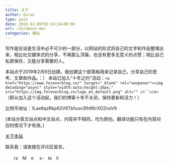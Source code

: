 ```yaml
---
title: 关于
author: Qiran
type: post
date: 2019-02-09T03:14:24+00:00
url: /zh/about-me/
categories: 建站
---
```

写作是应该是生活中必不可少的一部分，以网站的形式将自己的文字和作品整理出来，相比社交媒体式的分享，不再那么浮躁，也没有更多无意义的点赞；相比自己私密保存，又能分享需要的人。

本站点于2019年2月9日创建。我创建这个部落格用来记录自己，分享自己的思考、文章和作品。：）
本站已加入“十年之约”活动：`<a href="https://www.foreverblog.cn/" target="_blank" rel="noopener"><img decoding="async" style="width:auto;height:16px;" src="https://img.foreverblog.cn/logo_en_default.png" alt="" />``</a>`（即从加入这个活动起，我们的博客十年不关闭，保持更新和活力！）

比特币地址：1Lae6qzRkp62V6Tbfusv3fhtfKrXDZnoV9

(本站分英文站点和中文站点，内容并不相同，均为原创。翻译功能只有在内容对应的情况下才有效。)

[关于本站][1]

联系我：请直接在评论区留言。

<ul id="" class="cnss-social-icon " style="text-align:left;">
  <li class="cn-fa-rss" style="display:inline-block;">
    <a class="" target="_blank" href="https://www.liuqiran.com/rss-3" title="rss" style=""><img loading="lazy" decoding="async" src="https://www.liuqiran.com/wp-content/uploads/2021/06/rss-square-solid.svg" border="0" width="15" height="15" alt="rss" title="rss" style="margin:4px;" /></a>
  </li>
  <li class="cn-fa-mastodon" style="display:inline-block;">
    <a class="" target="_blank" href="https://mastodon.social/@liuqiran" title="Mastodon" style=""><img loading="lazy" decoding="async" src="https://www.liuqiran.com/wp-content/uploads/2021/06/mastodon-brands.svg" border="0" width="15" height="15" alt="Mastodon" title="Mastodon" style="margin:4px;" /></a>
  </li>
  <li class="cn-fa-email" style="display:inline-block;">
    <a class="" target="_blank" href="https://www.liuqiran.com/email-subscription/" title="email" style=""><img loading="lazy" decoding="async" src="https://www.liuqiran.com/wp-content/uploads/2021/06/envelope-solid.svg" border="0" width="15" height="15" alt="email" title="email" style="margin:4px;" /></a>
  </li>
  <li class="cn-fa-x-twitter" style="display:inline-block;">
    <a class="" target="_blank" href="https://twitter.com/qiran_liu" title="x-twitter" style=""><img loading="lazy" decoding="async" src="https://www.liuqiran.com/wp-content/uploads/2023/10/square-x-twitter.svg" border="0" width="15" height="15" alt="x-twitter" title="x-twitter" style="margin:4px;" /></a>
  </li>
  <li class="cn-fa-telegram" style="display:inline-block;">
    <a class="" target="_blank" href="https://t.me/qiranschannel" title="telegram" style=""><img loading="lazy" decoding="async" src="https://www.liuqiran.com/wp-content/uploads/2023/02/telegram.svg" border="0" width="15" height="15" alt="telegram" title="telegram" style="margin:4px;" /></a>
  </li>
  <li class="cn-fa-linkedin" style="display:inline-block;">
    <a class="" target="_blank" href="https://www.linkedin.com/in/liuqiran" title="linkedin" style=""><img loading="lazy" decoding="async" src="https://www.liuqiran.com/wp-content/uploads/2023/03/linkedin.svg" border="0" width="15" height="15" alt="linkedin" title="linkedin" style="margin:4px;" /></a>
  </li>
  <li class="cn-fa-youtube cn-fa-icon " style="display:inline-block;">
    <a class="" target="_blank" href="https://www.youtube.com/channel/UCzE6daBF2ss6UNSMLXMlnTQ" title="YouTube" style="width:23px;height:23px;padding:4px 0;margin:4px;color: #000000;border-radius: 50%;"><i title="YouTube" style="font-size:15px;" class="fab fa-youtube"></i></a>
  </li>
</ul>

 [1]: https://www.liuqiran.com/index.php/category/technology/building-site/
